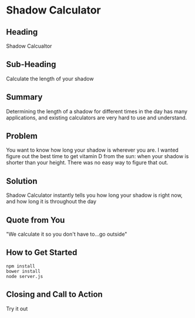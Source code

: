 # Shadow Calculator #

## Heading ##
  Shadow Calcualtor

## Sub-Heading ##
  Calculate the length of your shadow

## Summary ##
  Determining the length of a shadow for different times in the day has many applications, and existing calculators are very hard to use and understand.

## Problem ##
  You want to know how long your shadow is wherever you are. I wanted figure out the best time to get vitamin D from the sun: when your shadow is shorter than your height. There was no easy way to figure that out.

## Solution ##
  Shadow Calculator instantly tells you how long your shadow is right now, and how long it is throughout the day

## Quote from You ##
  "We calculate it so you don't have to...go outside"

## How to Get Started ##
```
npm install
bower install
node server.js
```

## Closing and Call to Action ##
  Try it out
